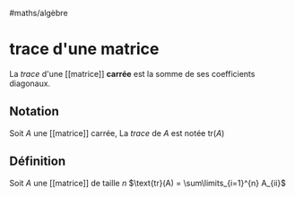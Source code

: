 #maths/algèbre 
# trace d'une matrice
La _trace_ d'une [[matrice]] **carrée** est la somme de ses coefficients diagonaux.

## Notation
Soit $A$ une [[matrice]] carrée,
La _trace_ de $A$ est notée $\text{tr}(A)$

## Définition
Soit $A$ une [[matrice]] de taille $n$
$\text{tr}(A) = \sum\limits_{i=1}^{n} A_{ii}$

